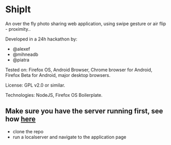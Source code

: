 # ShipIt

An over the fly photo sharing web application, using swipe gesture or air flip - proximity..

Developed in a 24h hackathon by:

 * @alexef
 * @mihneadb
 * @piatra


Tested on: Firefox OS, Android Browser, Chrome browser for Android, Firefox Beta for Android,
major desktop browsers.

License: GPL v2.0 or similar.

Technologies: NodeJS, Firefox OS Boilerplate.

## Make sure you have the server running first, see how [here](https://github.com/retakeio/partgr-server)
* clone the repo
* run a localserver and navigate to the application page

